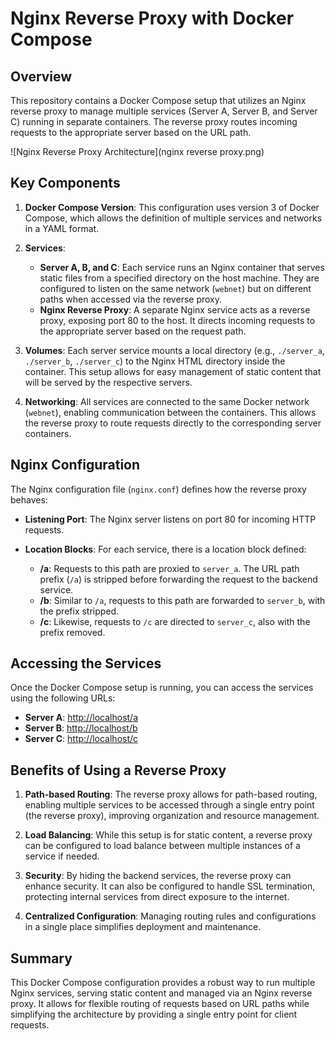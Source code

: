 # Nginx Reverse Proxy with Docker Compose

## Overview

This repository contains a Docker Compose setup that utilizes an Nginx reverse proxy to manage multiple services (Server A, Server B, and Server C) running in separate containers. The reverse proxy routes incoming requests to the appropriate server based on the URL path.

![Nginx Reverse Proxy Architecture](nginx reverse proxy.png)

## Key Components

1. **Docker Compose Version**: This configuration uses version 3 of Docker Compose, which allows the definition of multiple services and networks in a YAML format.

2. **Services**:
   - **Server A, B, and C**: Each service runs an Nginx container that serves static files from a specified directory on the host machine. They are configured to listen on the same network (`webnet`) but on different paths when accessed via the reverse proxy.
   - **Nginx Reverse Proxy**: A separate Nginx service acts as a reverse proxy, exposing port 80 to the host. It directs incoming requests to the appropriate server based on the request path.

3. **Volumes**: Each server service mounts a local directory (e.g., `./server_a`, `./server_b`, `./server_c`) to the Nginx HTML directory inside the container. This setup allows for easy management of static content that will be served by the respective servers.

4. **Networking**: All services are connected to the same Docker network (`webnet`), enabling communication between the containers. This allows the reverse proxy to route requests directly to the corresponding server containers.

## Nginx Configuration

The Nginx configuration file (`nginx.conf`) defines how the reverse proxy behaves:

- **Listening Port**: The Nginx server listens on port 80 for incoming HTTP requests.
  
- **Location Blocks**: For each service, there is a location block defined:
  - **/a**: Requests to this path are proxied to `server_a`. The URL path prefix (`/a`) is stripped before forwarding the request to the backend service.
  - **/b**: Similar to `/a`, requests to this path are forwarded to `server_b`, with the prefix stripped.
  - **/c**: Likewise, requests to `/c` are directed to `server_c`, also with the prefix removed.

## Accessing the Services

Once the Docker Compose setup is running, you can access the services using the following URLs:

- **Server A**: [http://localhost/a](http://localhost/a)
- **Server B**: [http://localhost/b](http://localhost/b)
- **Server C**: [http://localhost/c](http://localhost/c)

## Benefits of Using a Reverse Proxy

1. **Path-based Routing**: The reverse proxy allows for path-based routing, enabling multiple services to be accessed through a single entry point (the reverse proxy), improving organization and resource management.

2. **Load Balancing**: While this setup is for static content, a reverse proxy can be configured to load balance between multiple instances of a service if needed.

3. **Security**: By hiding the backend services, the reverse proxy can enhance security. It can also be configured to handle SSL termination, protecting internal services from direct exposure to the internet.

4. **Centralized Configuration**: Managing routing rules and configurations in a single place simplifies deployment and maintenance.

## Summary

This Docker Compose configuration provides a robust way to run multiple Nginx services, serving static content and managed via an Nginx reverse proxy. It allows for flexible routing of requests based on URL paths while simplifying the architecture by providing a single entry point for client requests.
